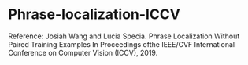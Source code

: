 # Phrase-localization-ICCV

Reference: 
Josiah Wang and Lucia Specia. Phrase Localization Without Paired Training Examples In Proceedings ofthe IEEE/CVF International Conference on Computer Vision (ICCV), 2019.
